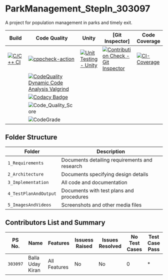 # ParkManagement_StepIn_303097
A project for population management in parks and timely exit.

Build | Code Quality | Unity | [Git Inspector] |Code Coverage
------|----------|-------|--------------|------------- 
[![C/C++ CI](https://github.com/UdayKiran2100/ParkManagement_StepIn_303097/actions/workflows/c-build.yml/badge.svg)](https://github.com/UdayKiran2100/ParkManagement_StepIn_303097/actions/workflows/c-build.yml) | [![cppcheck-action](https://github.com/UdayKiran2100/ParkManagement_StepIn_303097/actions/workflows/cppcheck.yml/badge.svg)](https://github.com/UdayKiran2100/ParkManagement_StepIn_303097/actions/workflows/cppcheck.yml) | [![Unit Testing - Unity](https://github.com/UdayKiran2100/ParkManagement_StepIn_303097/actions/workflows/uni-test.yml/badge.svg)](https://github.com/UdayKiran2100/ParkManagement_StepIn_303097/actions/workflows/uni-test.yml) | [![Contribution Check - Git Inspector](https://github.com/UdayKiran2100/ParkManagement_StepIn_303097/actions/workflows/git-inspect.yml/badge.svg)](https://github.com/UdayKiran2100/ParkManagement_StepIn_303097/actions/workflows/git-inspect.yml) | [![CI-Coverage](https://github.com/UdayKiran2100/ParkManagement_StepIn_303097/actions/workflows/gcov.yml/badge.svg)](https://github.com/UdayKiran2100/ParkManagement_StepIn_303097/actions/workflows/gcov.yml)
||[![CodeQuality Dynamic Code Analysis Valgrind](https://github.com/UdayKiran2100/ParkManagement_StepIn_303097/actions/workflows/dynamic.yml/badge.svg)](https://github.com/UdayKiran2100/ParkManagement_StepIn_303097/actions/workflows/dynamic.yml)
||[![Codacy Badge](https://app.codacy.com/project/badge/Grade/19169d5fed0e4102a9606d4389fbe6cf)](https://www.codacy.com/gh/Arpita98Patnaik/Arpita_embedded_repo/dashboard?utm_source=github.com&amp;utm_medium=referral&amp;utm_content=Arpita98Patnaik/Arpita_embedded_repo&amp;utm_campaign=Badge_Grade)
|| ![Code_Quality_Score](https://www.code-inspector.com/project/24998/score/svg)
|| ![CodeGrade](https://www.code-inspector.com/project/24998/status/svg)

## Folder Structure
Folder             | Description
-------------------| -----------------------------------------
`1_Requirements`   | Documents detailing requirements and research
`2_Architecture`         | Documents specifying design details
`3_Implementation` | All code and documentation
`4_TestPlanAndOutput`      | Documents with test plans and procedures
`5_ImagesAndVideos`| Screenshots and other media files

## Contributors List and Summary

PS No. |  Name   |    Features    | Issuess Raised |Issues Resolved|No Test Cases|Test Case Pass
-------|---------|----------------|----------------|---------------|-------------|--------------
`303097` | Balla Uday Kiran  | All Features    | No     | No   | 0    | *     
